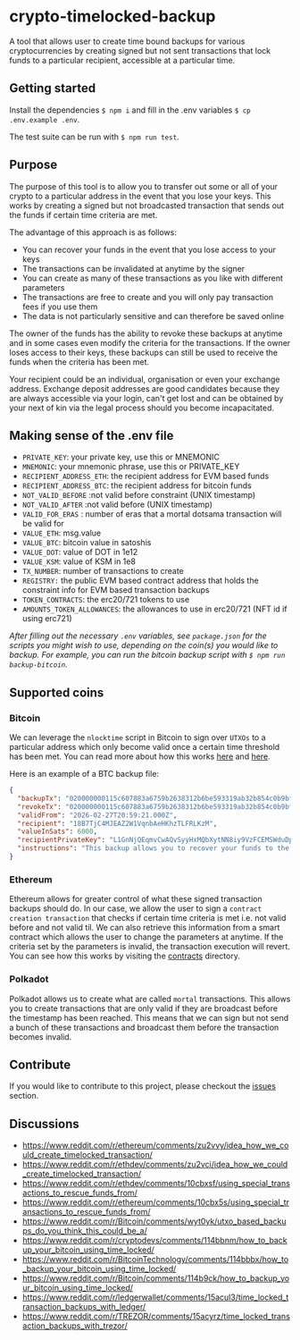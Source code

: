 # crypto-timelocked-backup

A tool that allows user to create time bound backups for various cryptocurrencies by creating signed but not sent transactions that lock funds to a particular recipient, accessible at a particular time.

## Getting started

Install the dependencies `$ npm i` and fill in the .env variables `$ cp .env.example .env`.

The test suite can be run with `$ npm run test`.

## Purpose

The purpose of this tool is to allow you to transfer out some or all of your crypto to a particular address in the event that you lose your keys. This works by creating a signed but not broadcasted transaction that sends out the funds if certain time criteria are met.

The advantage of this approach is as follows:

- You can recover your funds in the event that you lose access to your keys
- The transactions can be invalidated at anytime by the signer
- You can create as many of these transactions as you like with different parameters
- The transactions are free to create and you will only pay transaction fees if you use them
- The data is not particularly sensitive and can therefore be saved online

The owner of the funds has the ability to revoke these backups at anytime and in some cases even modify the criteria for the transactions. If the owner loses access to their keys, these backups can still be used to receive the funds when the criteria has been met.

Your recipient could be an individual, organisation or even your exchange address. Exchange deposit addresses are good candidates because they are always accessible via your login, can't get lost and can be obtained by your next of kin via the legal process should you become incapacitated.

## Making sense of the .env file

- `PRIVATE_KEY`: your private key, use this or MNEMONIC
- `MNEMONIC`: your mnemonic phrase, use this or PRIVATE_KEY
- `RECIPIENT_ADDRESS_ETH`: the recipient address for EVM based funds
- `RECIPIENT_ADDRESS_BTC`: the recipient address for bitcoin funds
- `NOT_VALID_BEFORE` :not valid before constraint (UNIX timestamp)
- `NOT_VALID_AFTER` :not valid before (UNIX timestamp)
- `VALID_FOR_ERAS` : number of eras that a mortal dotsama transaction will be valid for
- `VALUE_ETH`: msg.value
- `VALUE_BTC`: bitcoin value in satoshis
- `VALUE_DOT`: value of DOT in 1e12
- `VALUE_KSM`: value of KSM in 1e8
- `TX_NUMBER`: number of transactions to create
- `REGISTRY:` the public EVM based contract address that holds the constraint info for EVM based transaction backups
- `TOKEN_CONTRACTS`: the erc20/721 tokens to use
- `AMOUNTS_TOKEN_ALLOWANCES`: the allowances to use in erc20/721 (NFT id if using erc721)

_After filling out the necessary `.env` variables, see `package.json` for the scripts you might wish to use, depending on the coin(s) you would like to backup. For example, you can run the bitcoin backup script with `$ npm run backup-bitcoin`._

## Supported coins

### Bitcoin

We can leverage the `nlocktime` script in Bitcoin to sign over `UTXOs` to a particular address which only become valid once a certain time threshold has been met. You can read more about how this works [here](https://james-sangalli.medium.com/utxo-based-backups-an-idea-for-bitcoin-cold-storage-21f620c35981) and [here](https://github.com/James-Sangalli/crypto-timelocked-backup/blob/master/scripts/bitcoin/README.md).

Here is an example of a BTC backup file:

```json
{
  "backupTx": "020000000115c607883a6759b2638312b6be593319ab32b854c0b9bfa1b21dc704019f5e64000000006a4730440220741a06615d339044d60c0e2dd2bae44cb1634fe848a3bb3f18e4a3df1df3b2f102206ec0626705053288abd49c85ea648a6b8b658f41cf6ac39b6c952ccf89d2a1b3012103dba877025c6fad047f020af73ba264ccb787ea58a8657dc15aa77160fe772dbdfeffffff0170170000000000001976a9144eb26eee4714eece0f257ea52266bac32c88136b88aca905a269",
  "revokeTx": "020000000115c607883a6759b2638312b6be593319ab32b854c0b9bfa1b21dc704019f5e64000000006b483045022100a2281a20fb34d65cf23983475606b05fa911aa54c436b2e691329e2812ab76fb0220274ec3f4dc51bc8f4e13d0818ea9b690250d117433c2d1ca481cfd2041a6d2ed012103dba877025c6fad047f020af73ba264ccb787ea58a8657dc15aa77160fe772dbdffffffff0170170000000000001976a914759c80e0c98a6544f2045a279f7874ae8ebaf82888ac00000000",
  "validFrom": "2026-02-27T20:59:21.000Z",
  "recipient": "18B7TjC4MJEAZ2W1VqnbAeHKhzTLFRLKzM",
  "valueInSats": 6000,
  "recipientPrivateKey": "L1GnNjQEqmvCwAQvSyyHxMQbXytNN8iy9VzFCEMSWduDpD2rzrfC",
  "instructions": "This backup allows you to recover your funds to the recipient address above at and beyond the validFrom date. To recover the funds or revoke this backup you can broadcast the transaction via https://www.blockchain.com/explorer/assets/btc/broadcast-transaction. Note that the revoke transaction can be broadcast at anytime and will invalidate this backup, as will spending any of the inputs included in the transaction."
}
```

### Ethereum

Ethereum allows for greater control of what these signed transaction backups should do. In our case, we allow the user to sign a `contract creation transaction` that checks if certain time criteria is met i.e. not valid before and not valid til. We can also retrieve this information from a smart contract which allows the user to change the parameters at anytime. If the criteria set by the parameters is invalid, the transaction execution will revert. You can see how this works by visiting the [contracts](https://github.com/James-Sangalli/crypto-timelocked-backup/tree/master/contracts) directory.

### Polkadot

Polkadot allows us to create what are called `mortal` transactions. This allows you to create transactions that are only valid if they are broadcast before the timestamp has been reached. This means that we can sign but not send a bunch of these transactions and broadcast them before the transaction becomes invalid.

## Contribute

If you would like to contribute to this project, please checkout the [issues](https://github.com/James-Sangalli/crypto-timelocked-backup/issues) section.

## Discussions
* https://www.reddit.com/r/ethereum/comments/zu2vvy/idea_how_we_could_create_timelocked_transaction/
* https://www.reddit.com/r/ethdev/comments/zu2vci/idea_how_we_could_create_timelocked_transaction/
* https://www.reddit.com/r/ethdev/comments/10cbxsf/using_special_transactions_to_rescue_funds_from/
* https://www.reddit.com/r/ethereum/comments/10cbx5s/using_special_transactions_to_rescue_funds_from/
* https://www.reddit.com/r/Bitcoin/comments/wyt0yk/utxo_based_backups_do_you_think_this_could_be_a/
* https://www.reddit.com/r/cryptodevs/comments/114bbnm/how_to_backup_your_bitcoin_using_time_locked/
* https://www.reddit.com/r/BitcoinTechnology/comments/114bbbx/how_to_backup_your_bitcoin_using_time_locked/
* https://www.reddit.com/r/Bitcoin/comments/114b9ck/how_to_backup_your_bitcoin_using_time_locked/
* https://www.reddit.com/r/ledgerwallet/comments/15acul3/time_locked_transaction_backups_with_ledger/
* https://www.reddit.com/r/TREZOR/comments/15acyrz/time_locked_transaction_backups_with_trezor/


